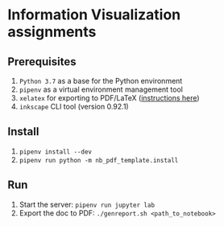 # Information Visualization assignments

## Prerequisites

1. `Python 3.7` as a base for the Python environment
2. `pipenv` as a virtual environment management tool
3. `xelatex` for exporting to PDF/LaTeX ([instructions here](https://nbconvert.readthedocs.io/en/latest/install.html#installing-tex))
4. `inkscape` CLI tool (version 0.92.1)

## Install

1. `pipenv install --dev`
2. `pipenv run python -m nb_pdf_template.install`

## Run

1. Start the server: `pipenv run jupyter lab`
2. Export the doc to PDF: `./genreport.sh <path_to_notebook>`
